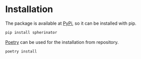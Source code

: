 # Installation

The package is available at [PyPi](), so it can be installed with pip.

```bash
pip install spherinator
```

[Poetry](https://python-poetry.org/) can be used for the installation from repository.

```bash
poetry install
```
